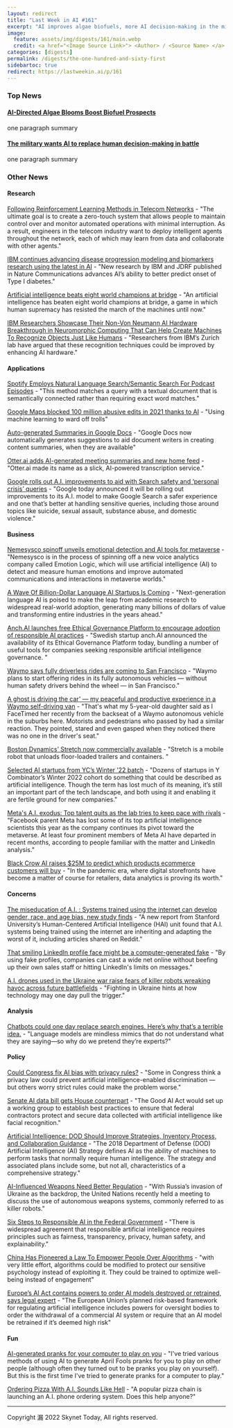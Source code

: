 ```yaml
---
layout: redirect
title: "Last Week in AI #161"
excerpt: "AI improves algae biofuels, more AI decision-making in the military, and more!"
image: 
  feature: assets/img/digests/161/main.webp
  credit: <a href="<Image Source Link>"> <Author> / <Source Name> </a>
categories: [digests]
permalink: /digests/the-one-hundred-and-sixty-first
sidebartoc: true
redirect: https://lastweekin.ai/p/161
---
```


### Top News

#### [AI-Directed Algae Blooms Boost Biofuel Prospects](https://spectrum.ieee.org/ai-could-power-algae-biofuel-growth)

one paragraph summary

#### [The military wants AI to replace human decision-making in battle](https://www.washingtonpost.com/technology/2022/03/29/darpa-artificial-intelligence-battlefield-medical-decisions/)

one paragraph summary



### Other News
#### Research

[Following Reinforcement Learning Methods in Telecom Networks](https://www.marktechpost.com/2022/03/28/following-reinforcement-learning-methods-in-telecom-networks/) - "The ultimate goal is to create a zero-touch system that allows people to maintain control over and monitor automated operations with minimal interruption. As a result, engineers in the telecom industry want to deploy intelligent agents throughout the network, each of which may learn from data and collaborate with other agents."

[IBM continues advancing disease progression modeling and biomarkers research using the latest in AI](https://research.ibm.com/blog/ai-predicting-onset-of-type-1-diabetes) - "New research by IBM and JDRF published in Nature Communications advances AI’s ability to better predict onset of Type I diabetes."

[Artificial intelligence beats eight world champions at bridge](https://www.theguardian.com/technology/2022/mar/29/artificial-intelligence-beats-eight-world-champions-at-bridge) - "An artificial intelligence has beaten eight world champions at bridge, a game in which human supremacy has resisted the march of the machines until now."

[IBM Researchers Showcase Their Non-Von Neumann AI Hardware Breakthrough in Neuromorphic Computing That Can Help Create Machines To Recognize Objects Just Like Humans](https://www.marktechpost.com/2022/03/31/ibm-researchers-showcase-their-non-von-neumann-ai-hardware-breakthrough-in-neuromorphic-computing-that-can-help-create-machines-to-recognize-objects-just-like-humans/) - "Researchers from IBM’s Zurich lab have argued that these recognition techniques could be improved by enhancing AI hardware."

#### Applications

[Spotify Employs Natural Language Search/Semantic Search For Podcast Episodes](https://www.marktechpost.com/2022/03/27/spotify-employs-natural-language-search-semantic-search-for-podcast-episodes/) - "This method matches a query with a textual document that is semantically connected rather than requiring exact word matches."

[Google Maps blocked 100 million abusive edits in 2021 thanks to AI](https://www.androidcentral.com/apps-software/google-maps-blocked-100-million-abusive-edits-in-2021-thanks-to-ai) - "Using machine learning to ward off trolls"

[Auto-generated Summaries in Google Docs](http://ai.googleblog.com/2022/03/auto-generated-summaries-in-google-docs.html) - "Google Docs now automatically generates suggestions to aid document writers in creating content summaries, when they are available"

[Otter.ai adds AI-generated meeting summaries and new home feed](https://www.theverge.com/2022/3/29/22999527/otter-ai-transcription-meeting-summary-news-feed-feature) - "Otter.ai made its name as a slick, AI-powered transcription service."

[Google rolls out A.I. improvements to aid with Search safety and ‘personal crisis’ queries](https://techcrunch.com/2022/03/30/google-rolls-out-a-i-improvements-to-aid-with-search-safety-and-personal-crisis-queries/) - "Google today announced it will be rolling out improvements to its A.I. model to make Google Search a safer experience and one that’s better at handling sensitive queries, including those around topics like suicide, sexual assault, substance abuse, and domestic violence."

#### Business

[Nemesysco spinoff unveils emotional detection and AI tools for metaverse](https://venturebeat.com/2022/03/28/nemesysco-spinoff-unveils-emotional-detection-and-ai-tools-for-metaverse/) - "Nemesysco is in the process of spinning off a new voice analytics company called Emotion Logic, which will use artificial intelligence (AI) to detect and measure human emotions and improve automated communications and interactions in metaverse worlds."

[A Wave Of Billion-Dollar Language AI Startups Is Coming](https://www.forbes.com/sites/robtoews/2022/03/27/a-wave-of-billion-dollar-language-ai-startups-is-coming/) - "Next-generation language AI is poised to make the leap from academic research to widespread real-world adoption, generating many billions of dollars of value and transforming entire industries in the years ahead."

[Anch.AI launches free Ethical Governance Platform to encourage adoption of responsible AI practices](https://siliconangle.com/2022/03/22/anch-ai-launches-free-ethical-governance-platform-encourage-adoption-responsible-ai-practices/) - "Swedish startup anch.AI announced the availability of its Ethical Governance Platform today, bundling a number of useful tools for companies seeking responsible artificial intelligence governance. "

[Waymo says fully driverless rides are coming to San Francisco](https://www.theverge.com/2022/3/30/23002082/waymo-driverless-san-francisco-downtown-phoenix) - "Waymo plans to start offering rides in its fully autonomous vehicles — without human safety drivers behind the wheel — in San Francisco."

[A ghost is driving the car' — my peaceful and productive experience in a Waymo self-driving van](https://www.cnbc.com/2022/03/30/waymo-self-driving-experience-mostly-peaceful-and-productive.html) - "That's what my 5-year-old daughter said as I FaceTimed her recently from the backseat of a Waymo autonomous vehicle in the suburbs here. Motorists and pedestrians who passed by had a similar reaction. They pointed, stared and even gasped when they noticed there was no one in the driver's seat."

[Boston Dynamics’ Stretch now commercially available](https://www.therobotreport.com/boston-dynamics-stretch-now-commercially-available/) - "Stretch is a mobile robot that unloads floor-loaded trailers and containers. "

[Selected AI startups from YC’s Winter ’22 batch](https://techcrunch.com/2022/03/30/selected-ai-startups-from-ycs-winter-22-batch/) - "Dozens of startups in Y Combinator’s Winter 2022 cohort do something that could be described as artificial intelligence. Though the term has lost much of its meaning, it’s still an important part of the tech landscape, and both using it and enabling it are fertile ground for new companies."

[Meta's A.I. exodus: Top talent quits as the lab tries to keep pace with rivals](https://www.cnbc.com/2022/04/01/metas-ai-lab-loses-some-key-people.html) - "Facebook parent Meta has lost some of its top artificial intelligence scientists this year as the company continues its pivot toward the metaverse. At least four prominent members of Meta AI have departed in recent months, according to people familiar with the matter and LinkedIn analysis."

[Black Crow AI raises $25M to predict which products ecommerce customers will buy](https://techcrunch.com/2022/03/31/black-crow-ai-raises-25m-to-predict-which-products-ecommerce-customers-will-buy/) - "In the pandemic era, where digital storefronts have become a matter of course for retailers, data analytics is proving its worth."

#### Concerns

[The miseducation of A.I. : Systems trained using the internet can develop gender, race, and age bias, new study finds](https://fortune.com/2022/03/25/ai-systems-language-training-internet-race-gender-bias/) - "A new report from Stanford University’s Human-Centered Artificial Intelligence (HAI) unit found that A.I. systems being trained using the internet are inheriting and adapting the worst of it, including articles shared on Reddit."

[That smiling LinkedIn profile face might be a computer-generated fake](https://www.npr.org/2022/03/27/1088140809/fake-linkedin-profiles) - "By using fake profiles, companies can cast a wide net online without beefing up their own sales staff or hitting LinkedIn's limits on messages."

[A.I. drones used in the Ukraine war raise fears of killer robots wreaking havoc across future battlefields](https://fortune.com/2022/03/29/artificial-intelligence-drones-autonomous-weapons-loitering-munitions-slaughterbots-ukraine-war/) - "Fighting in Ukraine hints at how technology may one day pull the trigger."

#### Analysis

[Chatbots could one day replace search engines. Here’s why that’s a terrible idea.](https://www.technologyreview.com/2022/03/29/1048439/chatbots-replace-search-engine-terrible-idea/) - "Language models are mindless mimics that do not understand what they are saying—so why do we pretend they’re experts?"

#### Policy

[Could Congress fix AI bias with privacy rules?](https://www.politico.com/newsletters/morning-tech/2022/03/29/could-congress-fix-ai-bias-with-privacy-rules-00021193) - "Some in Congress think a privacy law could prevent artificial intelligence-enabled discrimination — but others worry strict rules could make the problem worse."

[Senate AI data bill gets House counterpart](https://fcw.com/congress/2022/03/senate-ai-bill-gets-house-counterpart/363874/) - "The Good AI Act would set up a working group to establish best practices to ensure that federal contractors protect and secure data collected with artificial intelligence like facial recognition."

[Artificial Intelligence: DOD Should Improve Strategies, Inventory Process, and Collaboration Guidance](https://www.gao.gov/products/gao-22-105834) - "The 2018 Department of Defense (DOD) Artificial Intelligence (AI) Strategy defines AI as the ability of machines to perform tasks that normally require human intelligence. The strategy and associated plans include some, but not all, characteristics of a comprehensive strategy."

[AI-Influenced Weapons Need Better Regulation](https://www.scientificamerican.com/article/ai-influenced-weapons-need-better-regulation/) - "With Russia’s invasion of Ukraine as the backdrop, the United Nations recently held a meeting to discuss the use of autonomous weapons systems, commonly referred to as killer robots."

[Six Steps to Responsible AI in the Federal Government](https://www.brookings.edu/research/six-steps-to-responsible-ai-in-the-federal-government/) - "There is widespread agreement that responsible artificial intelligence requires principles such as fairness, transparency, privacy, human safety, and explainability."

[China Has Pioneered a Law To Empower People Over Algorithms](https://onezero.medium.com/china-has-pioneered-a-law-to-empower-people-over-algorithms-70b29ba6285f) - "with very little effort, algorithms could be modified to protect our sensitive psychology instead of exploiting it. They could be trained to optimize well-being instead of engagement"

[Europe’s AI Act contains powers to order AI models destroyed or retrained, says legal expert](https://techcrunch.com/2022/04/01/ai-act-powers/) - "The European Union’s planned risk-based framework for regulating artificial intelligence includes powers for oversight bodies to order the withdrawal of a commercial AI system or require that an AI model be retrained if it’s deemed high risk"

#### Fun

[AI-generated pranks for your computer to play on you](https://www.aiweirdness.com/ai-generated-pranks-for-your-computer-to-play/) - "I've tried various methods of using AI to generate April Fools pranks for you to play on other people (although often they turned out to be pranks you play on yourself). But this is the first time I've tried to generate pranks for a computer to play."

[Ordering Pizza With A.I. Sounds Like Hell](https://thetakeout.com/order-marcos-pizza-by-phone-with-artificial-intelligenc-1848739026) - "A popular pizza chain is launching an A.I. phone ordering system. Does this help anyone?"

<hr>

Copyright 漏 2022 Skynet Today, All rights reserved.
